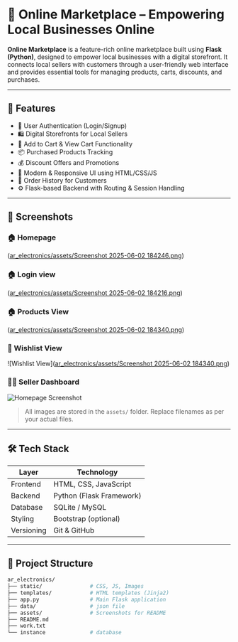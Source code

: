 # 🛒 Online Marketplace – Empowering Local Businesses Online

**Online Marketplace** is a feature-rich online marketplace built using **Flask (Python)**, designed to empower local businesses with a digital storefront. It connects local sellers with customers through a user-friendly web interface and provides essential tools for managing products, carts, discounts, and purchases.

---

## 🚀 Features

- 🔐 User Authentication (Login/Signup)
- 🛍️ Digital Storefronts for Local Sellers
- 🛒 Add to Cart & View Cart Functionality
- 📦 Purchased Products Tracking
- 💰 Discount Offers and Promotions
- 🎨 Modern & Responsive UI using HTML/CSS/JS
- 🧾 Order History for Customers
- ⚙️ Flask-based Backend with Routing & Session Handling

---

## 📸 Screenshots

### 🏠 Homepage  
([ar_electronics/assets/Screenshot 2025-06-02 184246.png](https://github.com/Rameshwarbhagwat/Online-marketplace/blob/main/ar_electronics/assets/Screenshot%202025-06-02%20184057.png))

### 🏠 Login view 
([ar_electronics/assets/Screenshot 2025-06-02 184216.png](https://github.com/Rameshwarbhagwat/Online-marketplace/blob/main/ar_electronics/assets/Screenshot%202025-06-02%20184216.png))

### 🏠 Products View 
([ar_electronics/assets/Screenshot 2025-06-02 184340.png](https://github.com/Rameshwarbhagwat/Online-marketplace/blob/main/ar_electronics/assets/Screenshot%202025-06-02%20184320.png))

### 🛒 Wishlist View 
![Wishlist View]([ar_electronics/assets/Screenshot 2025-06-02 184340.png](https://github.com/Rameshwarbhagwat/Online-marketplace/blob/main/ar_electronics/assets/Screenshot%202025-06-02%20184340.png))

### 🧑‍💼 Seller Dashboard  
![Homepage Screenshot]([assets/homepage.png](https://github.com/Rameshwarbhagwat/Online-marketplace/blob/main/ar_electronics/assets/Screenshot%202025-06-02%20184320.png))

> All images are stored in the `assets/` folder. Replace filenames as per your actual files.

---

## 🛠️ Tech Stack

| Layer       | Technology       |
|-------------|------------------|
| Frontend    | HTML, CSS, JavaScript |
| Backend     | Python (Flask Framework) |
| Database    | SQLite / MySQL |
| Styling     | Bootstrap (optional) |
| Versioning  | Git & GitHub |

---

## 📁 Project Structure

```bash
ar_electronics/
├── static/               # CSS, JS, Images
├── templates/            # HTML templates (Jinja2)
├── app.py                # Main Flask application           
├── data/                 # json file
├── assets/               # Screenshots for README
├── README.md
├── work.txt
└── instance              # database
